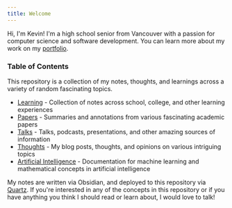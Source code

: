```yaml
---
title: Welcome
---
```


Hi, I'm Kevin! I'm a high school senior from Vancouver with a passion for computer science and software development. You can learn more about my work on my [portfolio](https://kevinjosethomas.com/).

### Table of Contents

This repository is a collection of my notes, thoughts, and learnings across a variety of random fascinating topics.

- [Learning](https://knowledge.kevinjosethomas.com/Learning/) - Collection of notes across school, college, and other learning experiences
- [Papers](https://knowledge.kevinjosethomas.com/Papers/) - Summaries and annotations from various fascinating academic papers
- [Talks](https://knowledge.kevinjosethomas.com/Talks/) - Talks, podcasts, presentations, and other amazing sources of information
- [Thoughts](https://knowledge.kevinjosethomas.com/Thoughts/) - My blog posts, thoughts, and opinions on various intriguing topics
- [Artificial Intelligence](https://knowledge.kevinjosethomas.com/Artificial-Intelligence/) - Documentation for machine learning and mathematical concepts in artificial intelligence

My notes are written via Obsidian, and deployed to this repository via [Quartz](https://quartz.jzhao.xyz/). If you're interested in any of the concepts in this repository or if you have anything you think I should read or learn about, I would love to talk!

